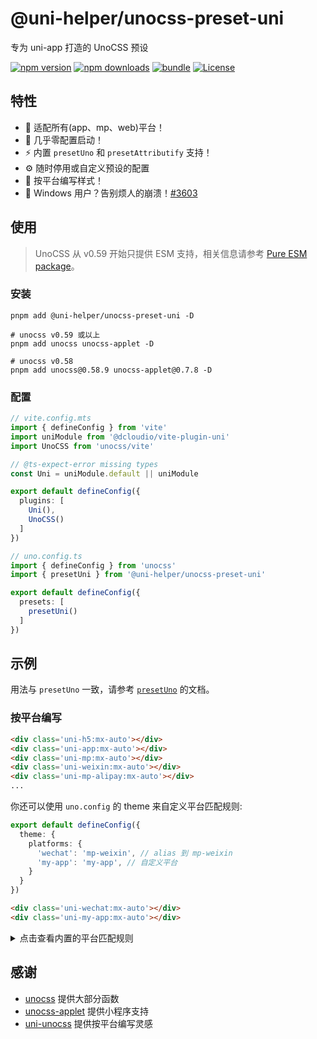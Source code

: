 # @uni-helper/unocss-preset-uni

专为 uni-app 打造的 UnoCSS 预设

[![npm version][npm-version-src]][npm-version-href]
[![npm downloads][npm-downloads-src]][npm-downloads-href]
[![bundle][bundle-src]][bundle-href]
[![License][license-src]][license-href]

## 特性

- 🥰 适配所有(app、mp、web)平台！
- 🚀 几乎零配置启动！
- ⚡️ 内置 `presetUno` 和 `presetAttributify` 支持！
- ⚙️ 随时停用或自定义预设的配置
- 🦾 按平台编写样式！
- 👻 Windows 用户？告别烦人的崩溃！[#3603](https://github.com/dcloudio/uni-app/issues/3603)

## 使用

> UnoCSS 从 v0.59 开始只提供 ESM 支持，相关信息请参考 [Pure ESM package](https://gist.github.com/sindresorhus/a39789f98801d908bbc7ff3ecc99d99c)。

### 安装

```shell
pnpm add @uni-helper/unocss-preset-uni -D

# unocss v0.59 或以上
pnpm add unocss unocss-applet -D

# unocss v0.58
pnpm add unocss@0.58.9 unocss-applet@0.7.8 -D
```

### 配置

```ts
// vite.config.mts
import { defineConfig } from 'vite'
import uniModule from '@dcloudio/vite-plugin-uni'
import UnoCSS from 'unocss/vite'

// @ts-expect-error missing types
const Uni = uniModule.default || uniModule

export default defineConfig({
  plugins: [
    Uni(),
    UnoCSS()
  ]
})
```

```ts
// uno.config.ts
import { defineConfig } from 'unocss'
import { presetUni } from '@uni-helper/unocss-preset-uni'

export default defineConfig({
  presets: [
    presetUni()
  ]
})
```

## 示例

用法与 `presetUno` 一致，请参考 [`presetUno`](https://unocss.dev/presets/uno) 的文档。

### 按平台编写

```html
<div class='uni-h5:mx-auto'></div>
<div class='uni-app:mx-auto'></div>
<div class='uni-mp:mx-auto'></div>
<div class='uni-weixin:mx-auto'></div>
<div class='uni-mp-alipay:mx-auto'></div>
...
```

你还可以使用 `uno.config` 的 theme 来自定义平台匹配规则:

```ts
export default defineConfig({
  theme: {
    platforms: {
      'wechat': 'mp-weixin', // alias 到 mp-weixin
      'my-app': 'my-app', // 自定义平台
    }
  }
})
```

```html
<div class='uni-wechat:mx-auto'></div>
<div class='uni-my-app:mx-auto'></div>
```

<details>

<summary>点击查看内置的平台匹配规则</summary>

```js
platforms = {
  '360': 'mp-360',
  'mp': 'mp',
  'app': 'app',
  'quickapp': 'quickapp',
  'app-plus': 'app-plus',
  'h5': 'h5',
  'mp-360': 'mp-360',
  'mp-alipay': 'mp-alipay',
  'alipay': 'mp-alipay',
  'mp-baidu': 'mp-baidu',
  'baidu': 'mp-baidu',
  'mp-jd': 'mp-jd',
  'jd': 'mp-jd',
  'mp-kuaishou': 'mp-kuaishou',
  'kuaishou': 'mp-kuaishou',
  'mp-lark': 'mp-lark',
  'lark': 'mp-lark',
  'mp-qq': 'mp-qq',
  'qq': 'mp-qq',
  'mp-toutiao': 'mp-toutiao',
  'toutiao': 'mp-toutiao',
  'mp-weixin': 'mp-weixin',
  'weixin': 'mp-weixin',
  'quickapp-webview': 'quickapp-webview',
  'quickapp-webview-huawei': 'quickapp-webview-huawei',
  'quickapp-webview-union': 'quickapp-webview-union'
}
```

</details>

## 感谢

- [unocss](https://github.com/unocss/unocss.git) 提供大部分函数
- [unocss-applet](https://github.com/unocss-applet/unocss-applet.git) 提供小程序支持
- [uni-unocss](https://github.com/okxiaoliang4/uni-unocss) 提供按平台编写灵感

<!-- Badges -->

[npm-version-src]: https://img.shields.io/npm/v/@uni-helper/unocss-preset-uni?style=flat&colorA=18181B&colorB=F0DB4F
[npm-version-href]: https://npmjs.com/package/@uni-helper/unocss-preset-uni
[npm-downloads-src]: https://img.shields.io/npm/dm/@uni-helper/unocss-preset-uni?style=flat&colorA=18181B&colorB=F0DB4F
[npm-downloads-href]: https://npmjs.com/package/@uni-helper/unocss-preset-uni
[bundle-src]: https://img.shields.io/bundlephobia/minzip/@uni-helper/unocss-preset-uni?style=flat&colorA=18181B&colorB=F0DB4F
[bundle-href]: https://bundlephobia.com/result?p=@uni-helper/unocss-preset-uni
[license-src]: https://img.shields.io/github/license/uni-helper/unocss-preset-uni.svg?style=flat&colorA=18181B&colorB=F0DB4F
[license-href]: https://github.com/uni-helper/unocss-preset-uni/blob/main/LICENSE
